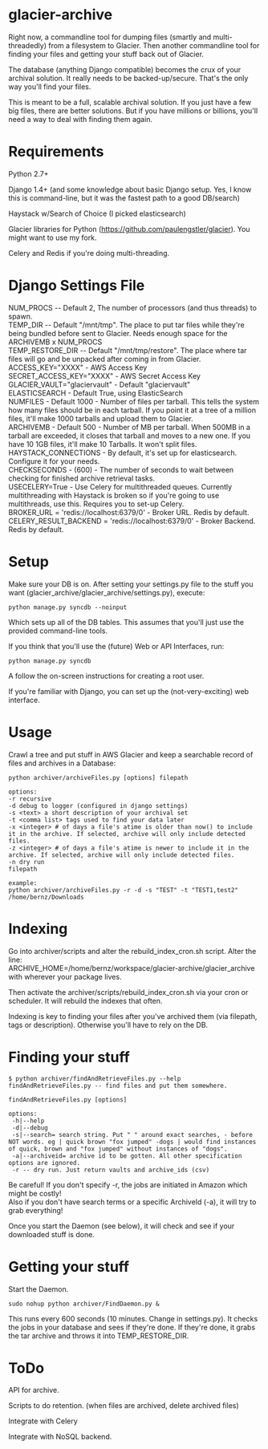 glacier-archive
===========================

Right now, a commandline tool for dumping files (smartly and multi-threadedly) from a filesystem to Glacier. Then another commandline tool for finding your files and getting your stuff back out of Glacier.

The database (anything Django compatible) becomes the crux of your archival solution. It really needs to be backed-up/secure. That's the only way you'll find your files.

This is meant to be a full, scalable archival solution. If you just have a few big files, there are better solutions. But if you have millions or billions, you'll need a way to deal with finding them again.

Requirements
===========================
Python 2.7+

Django 1.4+ (and some knowledge about basic Django setup. Yes, I know this is command-line, but it was the fastest path to a good DB/search)

Haystack w/Search of Choice (I picked elasticsearch)

Glacier libraries for Python (https://github.com/paulengstler/glacier). You might want to use my fork.  

Celery and Redis if you're doing multi-threading.  

Django Settings File
===========================
NUM_PROCS -- Default 2, The number of processors (and thus threads) to spawn.  
TEMP_DIR -- Default "/mnt/tmp". The place to put tar files while they're being bundled before sent to Glacier. Needs enough space for the ARCHIVEMB x NUM_PROCS  
TEMP_RESTORE_DIR -- Default "/mnt/tmp/restore". The place where tar files will go and be unpacked after coming in from Glacier.
ACCESS_KEY="XXXX" - AWS Access Key  
SECRET_ACCESS_KEY="XXXX" - AWS Secret Access Key  
GLACIER_VAULT="glaciervault" - Default "glaciervault"  
ELASTICSEARCH - Default True, using ElasticSearch  
NUMFILES - Default 1000 - Number of files per tarball. This tells the system how many files should be in each tarball. If you point it at a tree of a million files, it'll make 1000 tarballs and upload them to Glacier.  
ARCHIVEMB - Default 500 - Number of MB per tarball. When 500MB in a tarball are exceeded, it closes that tarball and moves to a new one. If you have 10 1GB files, it'll make 10 Tarballs. It won't split files.  
HAYSTACK_CONNECTIONS - By default, it's set up for elasticsearch. Configure it for your needs.  
CHECKSECONDS - (600) - The number of seconds to wait between checking for finished archive retrieval tasks.  
USECELERY=True  - Use Celery for multithreaded queues. Currently multithreading with Haystack is broken so if you're going to use multithreads, use this. Requires you to set-up Celery.  
BROKER_URL = 'redis://localhost:6379/0'  - Broker URL. Redis by default.  
CELERY_RESULT_BACKEND = 'redis://localhost:6379/0' - Broker Backend. Redis by default.

Setup
=========================
Make sure your DB is on. After setting your settings.py file to the stuff you want (glacier_archive/glacier_archive/settings.py), execute:  
```
python manage.py syncdb --noinput
```
Which sets up all of the DB tables. This assumes that you'll just use the provided command-line tools.

If you think that you'll use the (future) Web or API Interfaces, run:
```
python manage.py syncdb
```
A follow the on-screen instructions for creating a root user.  

If you're familiar with Django, you can set up the (not-very-exciting) web interface. 

Usage
===========================
Crawl a tree and put stuff in AWS Glacier and keep a searchable record of files and archives in a Database:

```
python archiver/archiveFiles.py [options] filepath

options:
-r recursive
-d debug to logger (configured in django settings)
-s <text> a short description of your archival set
-t <comma list> tags used to find your data later
-x <integer> # of days a file's atime is older than now() to include it in the archive. If selected, archive will only include detected files.
-z <integer> # of days a file's atime is newer to include it in the archive. If selected, archive will only include detected files.  
-n dry run
filepath 

example:
python archiver/archiveFiles.py -r -d -s "TEST" -t "TEST1,test2" /home/bernz/Downloads
```

Indexing
=======================
Go into archiver/scripts and alter the rebuild_index_cron.sh script. Alter the line:  
ARCHIVE_HOME=/home/bernz/workspace/glacier-archive/glacier_archive  
with wherever your package lives.

Then activate the archiver/scripts/rebuild_index_cron.sh via your cron or scheduler. It will rebuild the indexes that often.

Indexing is key to finding your files after you've archived them (via filepath, tags or description). Otherwise you'll have to rely on the DB.

Finding your stuff
=======================
```
$ python archiver/findAndRetrieveFiles.py --help
findAndRetrieveFiles.py -- find files and put them somewhere.

findAndRetrieveFiles.py [options]

options:
 -h|--help
 -d|--debug
 -s|--search= search string. Put " " around exact searches, - before NOT words. eg | quick brown "fox jumped" -dogs | would find instances of quick, brown and "fox jumped" without instances of "dogs". 
 -a|--archiveid= archive id to be gotten. All other specification options are ignored.
 -r -- dry run. Just return vaults and archive_ids (csv)

```
Be careful! If you don't specify -r, the jobs are initiated in Amazon which might be costly!  
Also if you don't have search terms or a specific ArchiveId (-a), it will try to grab everything!

Once you start the Daemon (see below), it will check and see if your downloaded stuff is done.

Getting your stuff
=======================
Start the Daemon.

```
sudo nohup python archiver/FindDaemon.py &
```
This runs every 600 seconds (10 minutes. Change in settings.py). It checks the jobs in your database and sees if they're done. If they're done, it grabs the tar archive and throws it into TEMP_RESTORE_DIR.

ToDo
==========================
API for archive.

Scripts to do retention. (when files are archived, delete archived files)

Integrate with Celery

Integrate with NoSQL backend.